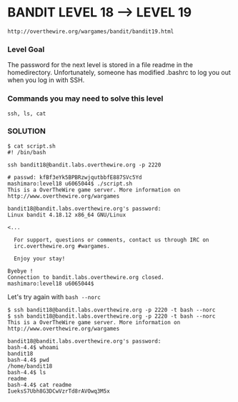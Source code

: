 # BANDIT LEVEL 18 --> LEVEL 19

```
http://overthewire.org/wargames/bandit/bandit19.html
```

### Level Goal

The password for the next level is stored in a file readme in the homedirectory.
Unfortunately, someone has modified .bashrc to log you out when you log in with SSH.

### Commands you may need to solve this level

```
ssh, ls, cat
```

### SOLUTION

```
$ cat script.sh
#! /bin/bash

ssh bandit18@bandit.labs.overthewire.org -p 2220

# passwd: kfBf3eYk5BPBRzwjqutbbfE887SVc5Yd
mashimaro:level18 u6065044$ ./script.sh
This is a OverTheWire game server. More information on http://www.overthewire.org/wargames

bandit18@bandit.labs.overthewire.org's password:
Linux bandit 4.18.12 x86_64 GNU/Linux

<...

  For support, questions or comments, contact us through IRC on
  irc.overthewire.org #wargames.

  Enjoy your stay!

Byebye !
Connection to bandit.labs.overthewire.org closed.
mashimaro:level18 u6065044$
```

Let's try again with `bash --norc`

```
$ ssh bandit18@bandit.labs.overthewire.org -p 2220 -t bash --norc
$ ssh bandit18@bandit.labs.overthewire.org -p 2220 -t bash --norc
This is a OverTheWire game server. More information on http://www.overthewire.org/wargames

bandit18@bandit.labs.overthewire.org's password:
bash-4.4$ whoami
bandit18
bash-4.4$ pwd
/home/bandit18
bash-4.4$ ls
readme
bash-4.4$ cat readme
IueksS7Ubh8G3DCwVzrTd8rAVOwq3M5x
```

